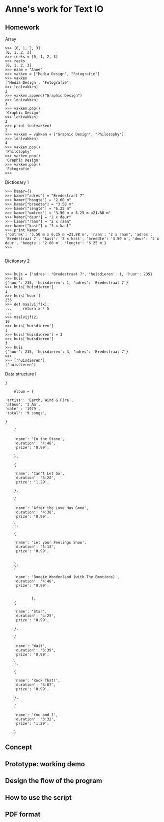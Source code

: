 # Anne's work for Text IO 

## Homework

Array

```
>>> [0, 1, 2, 3]
[0, 1, 2, 3]
>>> reeks = [0, 1, 2, 3]
>>> reeks
[0, 1, 2, 3]
>>> naam = "Anne"
>>> vakken = ["Media Design", "Fotografie"]
>>> vakken
['Media Design', 'Fotografie']
>>> len(vakken)
2
>>> vakken.append("Graphic Design")
>>> len(vakken)
3
>>> vakken.pop()
'Graphic Design'
>>> len(vakken)
2
>>> print len(vakken)
2
>>> vakken = vakken + ["Graphic Design", "Philosophy"]
>>> len(vakken)
4
>>> vakken.pop()
'Philosophy'
>>> vakken.pop()
'Graphic Design'
>>> vakken.pop()
'Fotografie'
>>> 

```
Dictionary 1

```
>>> kamer={}
>>> kamer["adres"] = "Bredestraat 7"
>>> kamer["hoogte"] = "2.60 m"
>>> kamer["breedte"] = "3.50 m"
>>> kamer["lengte"] = "6.25 m"
>>> kamer["omtrek"] = "3.50 m x 6.25 m =21.88 m"
>>> kamer["deur"] = "2 x deur"
>>> kamer["raam"] = "2 x raam"
>>> kamer["kast"] = "3 x kast"
>>> print kamer
{'omtrek': '3.50 m x 6.25 m =21.88 m', 'raam': '2 x raam', 'adres': 'Bredestraat 7', 'kast': '3 x kast', 'breedte': '3.50 m', 'deur': '2 x deur', 'hoogte': '2.60 m', 'lengte': '6.25 m'}
>>>
 
```
Dictionary 2 

```

>>> huis = {'adres': "Bredestraat 7", 'huisdieren': 1, 'huur': 235}
>>> huis
{'huur': 235, 'huisdieren': 1, 'adres': 'Bredestraat 7'}
>>> huis['huisdieren']
1
>>> huis['huur']
235
>>> def maalvijf(x):
...     return x * 5
... 
>>> maalvijf(2)
10
>>> huis['huisdieren']
1
>>> huis['huisdieren'] = 3
>>> huis['huisdieren']
3
>>> huis
{'huur': 235, 'huisdieren': 3, 'adres': 'Bredestraat 7'}
>>> 
>>> ['huisdieren'] 
['huisdieren']

```

Data structure I

	}
		
		Album = {
	
	'artist': 'Earth, Wind & Fire',
	'album': 'I Am',
	'date' : '1979',
	'total': '9 songs',

	}

		{

		'name': 'In the Stone',
		'duration': '4:48',
		'prize': '0,99',

		},

		{
		
		'name': 'Can't Let Go',
		'duration': '3:28',
		'prize': '1,29',

		},

		{
		
		'name': 'After the Love Has Gone',
		'duration': '4:38',
		'prize': '0,99',

		},
		
		{
		
		'name': 'Let your Feelings Show',
		'duration': '5:13',
		'prize': '0,99',

		
		},
		{
		
		'name': 'Boogie Wonderland (with The Emotions)',
		'duration': '4:48',
		'prize': '0,99',


				},
		{
		
		'name': 'Star',
		'duration': '4:25',
		'prize': '0,99',

		},

		{
		
		'name': 'Wait',
		'duration': '3:39',
		'prize': '0,99',

		},

		{
		
		'name': 'Rock That!',
		'duration': '3:07',
		'prize': '0,99',

		},

		{
		
		'name': 'You and I',
		'duration': '3:32',
		'prize': '1,29',

		}




## Concept

## Prototype: working demo

## Design the flow of the program

## How to use the script

## PDF format 
			

